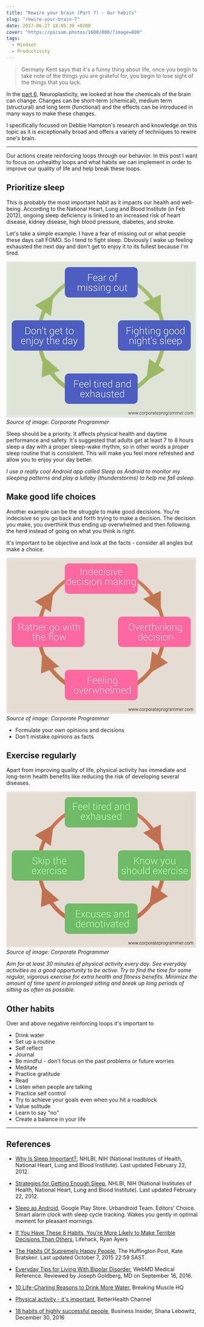 ```yaml
---
title: "Rewire your brain (Part 7) - Our habits"
slug: "rewire-your-brain-7"
date: 2017-06-27 18:05:39 +0200
cover: "https://picsum.photos/1600/800/?image=800"
tags:
  - Mindset
  - Productivity
---
```


> Germany Kent says that it's a funny thing about life, once you begin to take
> note of the things you are grateful for, you begin to lose sight of the
> things that you lack.

In the [part 6](/blog/rewire-your-brain-6/), Neuroplasticity,
we looked at how the chemicals of the brain can change. Changes can be short-term
(chemical), medium term (structural) and long term (functional) and the effects
can be introduced in many ways to make these changes.

I specifically focused on Debbie Hampton's research and knowledge on this topic
as it is exceptionally broad and offers a variety of techniques to rewire
one's brain.

---

Our actions create reinforcing loops through our behavior. In this post I want
to focus on unhealthy loops and what habits we can implement in order to
improve our quality of life and help break these loops.

## Prioritize sleep

This is probably the most important habit as it impacts our health and well-being.
According to the National Heart, Lung and Blood Institute (in Feb 2012),
ongoing sleep deficiency is linked to an increased risk
of heart disease, kidney disease, high blood pressure, diabetes, and stroke.

Let's take a simple example. I have a fear of missing out or what people
these days call FOMO. So I tend to fight sleep. Obviously I wake up feeling
exhausted the next day and don't get to enjoy it to its fullest because I'm tired.

![Cycle](./reinforcing-loop-for-bad-sleep.jpg "Reinforcing loop for bad sleep patterns")
_Source of image: Corporate Programmer_

Sleep should be a priority. It affects physical health and daytime performance
and safety. It's suggested that adults get at least 7 to 8 hours sleep a day
with a proper sleep-wake rhythm, so in other words a proper sleep routine
that is consistent. This will make you feel more refreshed and allow you
to enjoy your day better.

_I use a really cool Android app called Sleep as Android to monitor my sleeping
patterns and play a lullaby (thunderstorms) to help me fall asleep._

## Make good life choices

Another example can be the struggle to make good decisions. You're indecisive so
you go back and forth trying to make a decision. The decision you make, you
overthink thus ending up overwhelmed and then following the herd instead of
going on what you think is right.

It's important to be objective and look at the facts - consider all angles but
make a choice.

![Cycle](./reinforcing-loop-for-bad-decisions.jpg "Reinforcing loop for bad decision making")
_Source of image: Corporate Programmer_

- Formulate your own opinions and decisions
- Don't mistake opinions as facts

## Exercise regularly

Apart from improving quality of life, physical activity has immediate and long-term
health benefits like reducing the risk of developing several diseases.

![Cycle](./reinforcing-loop-for-no-exercise.jpg "Reinforcing loop for no exercise")
_Source of image: Corporate Programmer_

_Aim for at least 30 minutes of physical activity every day.
See everyday activities as a good opportunity to be active.
Try to find the time for some regular, vigorous exercise for extra health and fitness benefits.
Minimize the amount of time spent in prolonged sitting and break up long periods of sitting as often as possible._

## Other habits

Over and above negative reinforcing loops it's important to

- Drink water
- Set up a routine
- Self reflect
- Journal
- Be mindful - don't focus on the past problems or future worries
- Meditate
- Practice gratitude
- Read
- Listen when people are talking
- Practice self control
- Try to achieve your goals even when you hit a roadblock
- Value solitude
- Learn to say "no"
- Create a balance in your life

---

## References

- [Why Is Sleep Important?](https://www.nhlbi.nih.gov/health/health-topics/topics/sdd/why),
  NHLBI, NIH (National Institutes of Health, National Heart, Lung and Blood Institute).
  Last updated February 22, 2012.

- [Strategies for Getting Enough Sleep](https://www.nhlbi.nih.gov/health/health-topics/topics/sdd/strategies),
  NHLBI, NIH (National Institutes of Health, National Heart, Lung and Blood Institute).
  Last updated February 22, 2012.

- [Sleep as Android](https://play.google.com/store/apps/details?id=com.urbandroid.sleep),
  Google Play Store. Urbandroid Team. Editors' Choice. Smart alarm clock with
  sleep cycle tracking. Wakes you gently in optimal moment for pleasant mornings.

- [If You Have These 8 Habits, You're More Likely to Make Terrible Decisions Than Others](http://www.lifehack.org/599656/if-you-have-these-8-habits-youre-more-likely-to-make-terrible-decisions-than-others),
  Lifehack, Ryan Ayers

- [The Habits Of Supremely Happy People](http://www.huffingtonpost.co.za/entry/happiness-habits-of-exuberant-human-beings_n_3909772),
  The Huffington Post, Kate Bratskeir. Last updated October 7, 2015 22:59 SAST.

- [Everyday Tips for Living With Bipolar Disorder](http://www.webmd.com/bipolar-disorder/guide/living-healthy-life-with-bipolar),
  WebMD Medical Reference. Reviewed by Joseph Goldberg, MD on September 16, 2016.

- [10 Life-Chaning Reasons to Drink More Water](https://breakingmuscle.com/learn/10-life-changing-reasons-to-drink-more-water),
  Breaking Muscle HQ

- [Physical activity - it's important](https://www.betterhealth.vic.gov.au/health/healthyliving/physical-activity-its-important),
  BetterHealth Channel

- [18 habits of highly successful people](http://www.businessinsider.com/habits-of-highly-successful-people-2016-12),
  Business Insider, Shana Lebowitz, December 30, 2016

[bad-sleep]: /images/rewire-your-brain-7/reinforcing-loop-for-bad-sleep.jpg "Reinforcing loop for bad sleep patterns"
[bad-decision-making]: /images/rewire-your-brain-7/reinforcing-loop-for-bad-decisions.jpg "Reinforcing loop for bad decision making"
[no-exercise]: /images/rewire-your-brain-7/reinforcing-loop-for-no-exercise.jpg "Reinforcing loop for no exercise"

